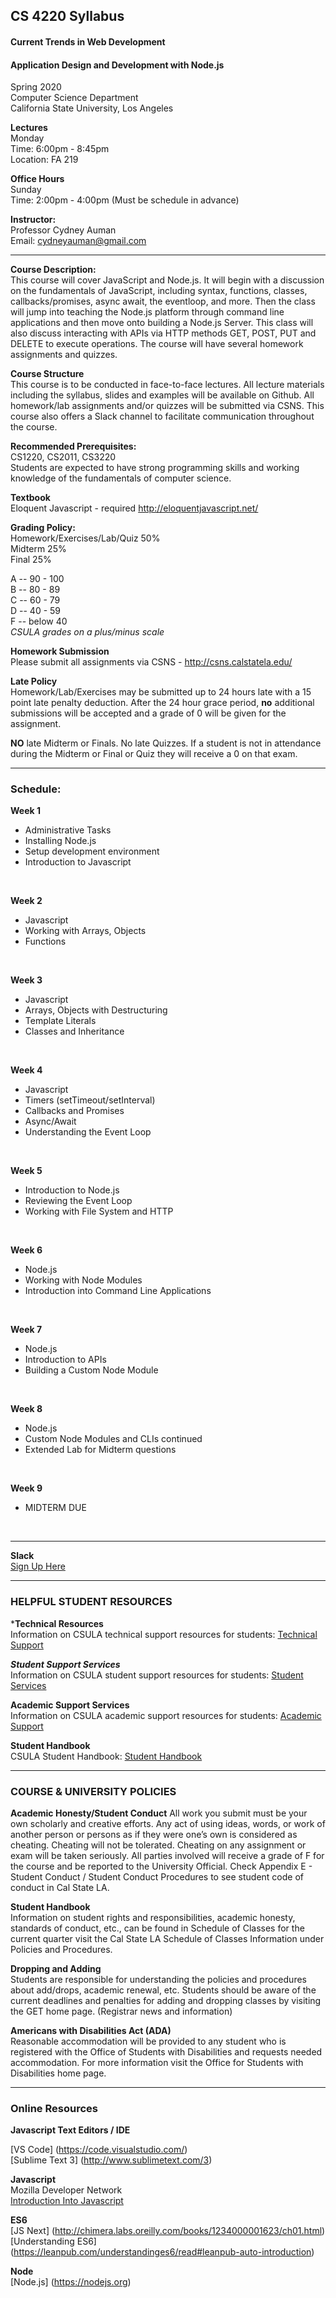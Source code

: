 ## CS 4220 Syllabus
#### Current Trends in Web Development
#### Application Design and Development with Node.js


Spring 2020 <br/>
Computer Science Department <br/>
California State University, Los Angeles


**Lectures** <br/>
Monday <br/>
Time: 6:00pm - 8:45pm <br/>
Location: FA 219

**Office Hours** <br/>
Sunday <br/>
Time: 2:00pm - 4:00pm (Must be schedule in advance)<br/>


**Instructor:** <br/>
Professor Cydney Auman <br/>
Email: cydneyauman@gmail.com

<hr/>

**Course Description:** <br/>
This course will cover JavaScript and Node.js. It will begin with a discussion on the fundamentals of JavaScript, including syntax, functions, classes, callbacks/promises, async await, the eventloop, and more. Then the class will jump into teaching the Node.js platform through command line applications and then move onto building a Node.js Server.  This class will also discuss interacting with APIs via HTTP methods GET, POST, PUT and DELETE to execute operations. The course will have several homework assignments and quizzes.

**Course Structure** <br/>
This course is to be conducted in face-to-face lectures.  All lecture materials including the syllabus, slides and examples will be available on Github. All homework/lab assignments and/or quizzes will be submitted via CSNS.  This course also offers a Slack channel to facilitate communication throughout the course.

**Recommended Prerequisites:** <br/>
CS1220, CS2011, CS3220 <br/>
Students are expected to have strong programming skills and working knowledge of the fundamentals of computer science.

**Textbook** <br/>
Eloquent Javascript - required
http://eloquentjavascript.net/

**Grading Policy:** <br/>
Homework/Exercises/Lab/Quiz 50% <br/>
Midterm 25% <br/>
Final 25%

A -- 90 - 100 <br/>
B -- 80 - 89 <br/>
C -- 60 - 79 <br/>
D -- 40 - 59 <br/>
F -- below 40 <br/>
*CSULA grades on a plus/minus scale*

**Homework Submission** <br />
Please submit all assignments via CSNS - http://csns.calstatela.edu/

**Late Policy** <br/>
Homework/Lab/Exercises may be submitted up to 24 hours late with a 15 point late penalty deduction.  After the 24 hour grace period, **no** additional submissions will be accepted and a grade of 0 will be given for the assignment.

**NO** late Midterm or Finals. No late Quizzes.  If a student is not in attendance during the Midterm or Final or Quiz they will receive a 0 on that exam.

<hr/>

### Schedule:

**Week 1**
 - Administrative Tasks <br/>
 - Installing Node.js
 - Setup development environment <br/>
 - Introduction to Javascript

<br/>

**Week 2**
 - Javascript
 - Working with Arrays, Objects
 - Functions

<br/>

**Week 3**
 - Javascript
 - Arrays, Objects with Destructuring
 - Template Literals
 - Classes and Inheritance

<br/>

**Week 4**
 - Javascript
 - Timers (setTimeout/setInterval)
 - Callbacks and Promises
 - Async/Await
  - Understanding the Event Loop


<br/>

**Week 5**
 - Introduction to Node.js
 - Reviewing the Event Loop
 - Working with File System and HTTP

<br/>

**Week 6**
 - Node.js
 - Working with Node Modules
 - Introduction into Command Line Applications

<br/>

**Week 7**
 - Node.js
 - Introduction to APIs
 - Building a Custom Node Module


<br/>

**Week 8**
 - Node.js
 - Custom Node Modules and CLIs continued
 - Extended Lab for Midterm questions

<br/>

**Week 9**
 - MIDTERM DUE

<br/>

<hr/>

**Slack** <br/>
[Sign Up Here]()

<hr/>

### HELPFUL STUDENT RESOURCES

***Technical Resources** <br />
Information on CSULA technical support resources for students: [Technical Support](http://www.calstatela.edu/cetl/technical-support-resources)

***Student Support Services*** <br />
Information on CSULA student support resources for students: [Student Services](http://www.calstatela.edu/cetl/student-support-resources)

**Academic Support Services** <br />
Information on CSULA academic support resources for students: [Academic Support](http://www.calstatela.edu/cetl/academic-support-resources)

**Student Handbook** <br />
CSULA Student Handbook: [Student Handbook](http://www.calstatela.edu/ecst/cs/student-handbook)

---
 ### COURSE & UNIVERSITY POLICIES

**Academic Honesty/Student Conduct**
All work you submit must be your own scholarly and creative efforts.  Any act of using ideas, words, or work of another person or persons as if they were one’s own is considered as cheating. Cheating will not be tolerated. Cheating on any assignment or exam will be taken seriously.  All parties involved will receive a grade of F for the course and be reported to the University Official. Check Appendix E - Student Conduct / Student Conduct Procedures to see student code of conduct in Cal State LA.

**Student Handbook** <br />
Information on student rights and responsibilities, academic honesty, standards of conduct, etc., can be found in Schedule of Classes for the current quarter visit the Cal State LA Schedule of Classes Information under Policies and Procedures.

**Dropping and Adding** <br />
Students are responsible for understanding the policies and procedures about add/drops, academic renewal, etc. Students should be aware of the current deadlines and penalties for adding and dropping classes by visiting the GET home page. (Registrar news and information)

**Americans with Disabilities Act (ADA)** <br />
Reasonable accommodation will be provided to any student who is registered with the Office of Students with Disabilities and requests needed accommodation. For more information visit the Office for Students with Disabilities home page.

---

### Online Resources

**Javascript Text Editors / IDE**

[VS Code] (https://code.visualstudio.com/)  <br/>
[Sublime Text 3] (http://www.sublimetext.com/3)

**Javascript** <br/>
Mozilla Developer Network <br/>
[Introduction Into Javascript]( https://developer.mozilla.org/en-US/docs/Web/JavaScript/A_re-introduction_to_JavaScript) <br/>

**ES6** <br/>
[JS Next] (http://chimera.labs.oreilly.com/books/1234000001623/ch01.html) <br/>
[Understanding ES6] (https://leanpub.com/understandinges6/read#leanpub-auto-introduction) <br/>

**Node** <br/>
[Node.js] (https://nodejs.org) <br/>
